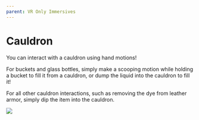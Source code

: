 ```yaml
---
parent: VR Only Immersives
---
```


# Cauldron

You can interact with a cauldron using hand motions! 

For buckets and glass bottles, simply make a scooping motion while holding a bucket to fill it from a cauldron, or dump the liquid into the cauldron to fill it!

For all other cauldron interactions, such as removing the dye from leather armor, simply dip the item into the cauldron.

![](/gif/cauldron_vr.gif)